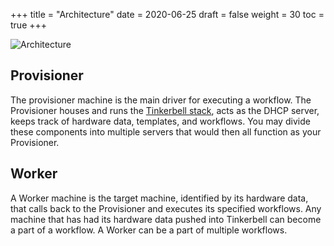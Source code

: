 +++
title = "Architecture"
date = 2020-06-25
draft = false
weight = 30
toc = true
+++

![Architecture](/images/docs/workflow-architecture.png)

## Provisioner

The provisioner machine is the main driver for executing a workflow. The Provisioner houses and runs the [Tinkerbell stack](/documentation/#whats-powering-tinkerbell), acts as the DHCP server, keeps track of hardware data, templates, and workflows. You may divide these components into multiple servers that would then all function as your Provisioner.

## Worker

A Worker machine is the target machine, identified by its hardware data, that calls back to the Provisioner and executes its specified workflows. Any machine that has had its hardware data pushed into Tinkerbell can become a part of a workflow. A Worker can be a part of multiple workflows.
